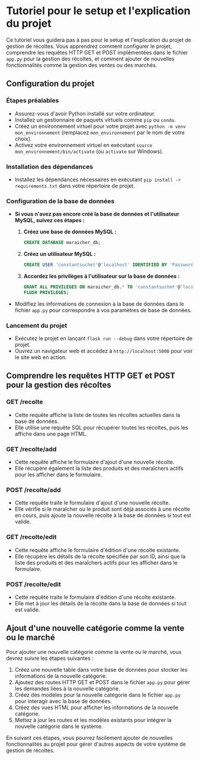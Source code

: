 # Tutoriel pour le setup et l'explication du projet

Ce tutoriel vous guidera pas à pas pour le setup et l'explication du projet de gestion de récoltes. Vous apprendrez comment configurer le projet, comprendre les requêtes HTTP GET et POST implémentées dans le fichier `app.py` pour la gestion des récoltes, et comment ajouter de nouvelles fonctionnalités comme la gestion des ventes ou des marchés.

## Configuration du projet

### Étapes préalables

* Assurez-vous d'avoir Python installé sur votre ordinateur.
* Installez un gestionnaire de paquets virtuels comme `pip` ou `conda`.
* Créez un environnement virtuel pour votre projet avec `python -m venv mon_environnement` (remplacez `mon_environnement` par le nom de votre choix).
* Activez votre environnement virtuel en exécutant `source mon_environnement/bin/activate` (ou `activate` sur Windows).

### Installation des dépendances

* Installez les dépendances nécessaires en exécutant `pip install -r requirements.txt` dans votre répertoire de projet.

### Configuration de la base de données

* **Si vous n'avez pas encore créé la base de données et l'utilisateur MySQL, suivez ces étapes :**

  1. **Créez une base de données MySQL :**
     ```sql
     CREATE DATABASE maraicher_db;
     ```

  2. **Créez un utilisateur MySQL :**
     ```sql
     CREATE USER 'constantsuchet'@'localhost' IDENTIFIED BY 'Password123!';
     ```

  3. **Accordez les privilèges à l'utilisateur sur la base de données :**
     ```sql
     GRANT ALL PRIVILEGES ON maraicher_db.* TO 'constantsuchet'@'localhost';
     FLUSH PRIVILEGES;
     ```

* Modifiez les informations de connexion à la base de données dans le fichier `app.py` pour correspondre à vos paramètres de base de données.

### Lancement du projet

* Exécutez le projet en lançant `flask run --debug` dans votre répertoire de projet.
* Ouvrez un navigateur web et accédez à `http://localhost:5000` pour voir le site web en action.

## Comprendre les requêtes HTTP GET et POST pour la gestion des récoltes

### GET /recolte

* Cette requête affiche la liste de toutes les récoltes actuelles dans la base de données.
* Elle utilise une requête SQL pour récupérer toutes les récoltes, puis les affiche dans une page HTML.

### GET /recolte/add

* Cette requête affiche le formulaire d'ajout d'une nouvelle récolte.
* Elle récupère également la liste des produits et des maraîchers actifs pour les afficher dans le formulaire.

### POST /recolte/add

* Cette requête traite le formulaire d'ajout d'une nouvelle récolte.
* Elle vérifie si le maraîcher ou le produit sont déjà associés à une récolte en cours, puis ajoute la nouvelle récolte à la base de données si tout est valide.

### GET /recolte/edit

* Cette requête affiche le formulaire d'édition d'une récolte existante.
* Elle récupère les détails de la récolte spécifiée par son ID, ainsi que la liste des produits et des maraîchers actifs pour les afficher dans le formulaire.

### POST /recolte/edit

* Cette requête traite le formulaire d'édition d'une récolte existante.
* Elle met à jour les détails de la récolte dans la base de données si tout est valide.

## Ajout d'une nouvelle catégorie comme la vente ou le marché

Pour ajouter une nouvelle catégorie comme la vente ou le marché, vous devrez suivre les étapes suivantes :

1. Créez une nouvelle table dans votre base de données pour stocker les informations de la nouvelle catégorie.
2. Ajoutez des routes HTTP GET et POST dans le fichier `app.py` pour gérer les demandes liées à la nouvelle catégorie.
3. Créez des modèles pour la nouvelle catégorie dans le fichier `app.py` pour interagir avec la base de données.
4. Créez des vues HTML pour afficher les informations de la nouvelle catégorie.
5. Mettez à jour les routes et les modèles existants pour intégrer la nouvelle catégorie dans le système.

En suivant ces étapes, vous pourrez facilement ajouter de nouvelles fonctionnalités au projet pour gérer d'autres aspects de votre système de gestion de récoltes.

